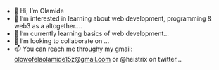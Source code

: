 - 👋 Hi, I’m Olamide
- 👀 I’m interested in learning about web development, programming & web3 as a altogether....
- 🌱 I’m currently learning basics of web development...
- 💞️ I’m looking to collaborate on ...
- 📫 You can reach me throughy my gmail: olowofelaolamide15z@gmail.com or @heistrix on twitter...

<!---
TRIX015/TRIX015 is a ✨ special ✨ repository because its `README.md` (this file) appears on your GitHub profile.
You can click the Preview link to take a look at your changes.
--->

